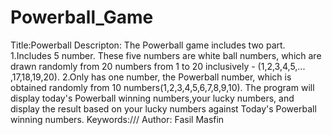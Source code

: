 # Powerball_Game
Title:Powerball Descripton: The Powerball game includes two part. 1.Includes 5 number. These five numbers are white ball numbers, which are drawn randomly from 20 numbers from 1 to 20 inclusively - (1,2,3,4,5,... ,17,18,19,20). 2.Only has one number, the Powerball number, which is obtained randomly from 10 numbers(1,2,3,4,5,6,7,8,9,10).  The program will display today's Powerball winning numbers,your lucky numbers, and display the result based on your lucky numbers against Today's Powerball winning numbers.  Keywords:/// Author: Fasil Masfin
